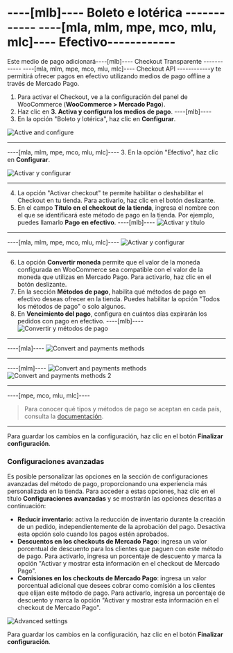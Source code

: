# ----[mlb]---- Boleto e lotérica ------------ ----[mla, mlm, mpe, mco, mlu, mlc]---- Efectivo------------

Este medio de pago adicionará----[mlb]---- Checkout Transparente ------------ ----[mla, mlm, mpe, mco, mlu, mlc]---- Checkout API ------------y te permitirá ofrecer pagos en efectivo utilizando medios de pago offline a través de Mercado Pago.

1. Para activar el Checkout, ve a la configuración del panel de WooCommerce (**WooCommerce > Mercado Pago**).
2. Haz clic en **3. Activa y configura los medios de pago**.
----[mlb]----
3. En la opción "Boleto y lotérica", haz clic en **Configurar**.

![Active and configure](woocomerce/cho-pro-active-configure-pt.png)

------------
----[mla, mlm, mpe, mco, mlu, mlc]----
3. En la opción "Efectivo", haz clic en **Configurar**.

![Activar y configurar](woocomerce/cho-pro-active-configure-es.png)

------------
4. La opción "Activar checkout" te permite habilitar o deshabilitar el Checkout en tu tienda. Para activarlo, haz clic en el botón deslizante.
5. En el campo **Título en el checkout de la tienda**, ingresa el nombre con el que se identificará este método de pago en la tienda. Por ejemplo, puedes llamarlo **Pago en efectivo**.
----[mlb]----
![Activar y título](woocomerce/api-active-boleto-pt-br.png)

------------
----[mla, mlm, mpe, mco, mlu, mlc]----
![Activar y configurar](woocomerce/api-active-efectivo-es.png)

------------
6. La opción **Convertir moneda** permite que el valor de la moneda configurada en WooCommerce sea compatible con el valor de la moneda que utilizas en Mercado Pago. Para activarlo, haz clic en el botón deslizante.
7. En la sección **Métodos de pago**, habilita qué métodos de pago en efectivo deseas ofrecer en la tienda. Puedes habilitar la opción "Todos los métodos de pago" o solo algunos.
8. En **Vencimiento del pago**, configura en cuántos días expirarán los pedidos con pago en efectivo.
----[mlb]----
![Convertir y métodos de pago](woocomerce/api-convert-and-payments-methods-boleto-pt-br.png)

------------
----[mla]----
![Convert and payments methods](woocomerce/api-convert-and-payments-methods-efectivo-es-ar.png)

------------
----[mlm]----
![Convert and payments methods](woocomerce/api-convert-and-payments-methods-efectivo-es-mx.png)
![Convert and payments methods 2](woocomerce/api-convert-and-payments-methods-efectivo-es-mx-2.png)

------------
----[mpe, mco, mlu, mlc]----
> Para conocer qué tipos y métodos de pago se aceptan en cada país, consulta la [documentación](/developers/es/docs/sales-processing/payment-methods).

------------
Para guardar los cambios en la configuración, haz clic en el botón **Finalizar configuración**.

### Configuraciones avanzadas

Es posible personalizar las opciones en la sección de configuraciones avanzadas del método de pago, proporcionando una experiencia más personalizada en la tienda. Para acceder a estas opciones, haz clic en el título **Configuraciones avanzadas** y se mostrarán las opciones descritas a continuación:

- **Reducir inventario**: activa la reducción de inventario durante la creación de un pedido, independientemente de la aprobación del pago. Desactiva esta opción solo cuando los pagos estén aprobados.
- **Descuentos en los checkouts de Mercado Pago**: ingresa un valor porcentual de descuento para los clientes que paguen con este método de pago. Para activarlo, ingresa un porcentaje de descuento y marca la opción "Activar y mostrar esta información en el checkout de Mercado Pago".
- **Comisiones en los checkouts de Mercado Pago**: ingresa un valor porcentual adicional que desees cobrar como comisión a los clientes que elijan este método de pago. Para activarlo, ingresa un porcentaje de descuento y marca la opción "Activar y mostrar esta información en el checkout de Mercado Pago".

![Advanced settings](woocomerce/advanced-settings-efectivo-es.gif)

Para guardar los cambios en la configuración, haz clic en el botón **Finalizar configuración**.